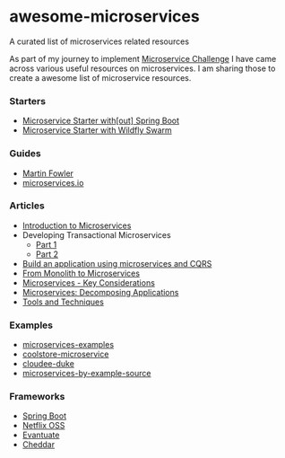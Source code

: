 # awesome-microservices
A curated list of microservices related resources


As part of my journey to implement [Microservice Challenge](https://github.com/ERS-HCL/microservice-challenge) I have came across various useful resources on microservices. I am sharing those to create a awesome list of microservice resources.

### Starters

- [Microservice Starter with\[out\] Spring Boot](https://dzone.com/articles/building-microservices-without-spring-boot)
- [Microservice Starter with Wildfly Swarm](https://dzone.com/articles/building-microservices-with-wildfly-swarm)

### Guides

- [Martin Fowler](https://martinfowler.com/microservices/)
- [microservices.io](https://microservices.io/)


### Articles

- [Introduction to Microservices](https://www.nginx.com/blog/introduction-to-microservices/)
- Developing Transactional Microservices 
  - [Part 1](https://www.infoq.com/articles/microservices-aggregates-events-cqrs-part-1-richardson)
  - [Part 2](https://www.infoq.com/articles/microservices-aggregates-events-cqrs-part-2-richardson)
- [Build an application using microservices and CQRS](https://www.ibm.com/developerworks/cloud/library/cl-build-app-using-microservices-and-cqrs-trs/index.html)
- [From Monolith to Microservices](https://thenewstack.io/from-monolith-to-microservices/)  
- [Microservices - Key Considerations](https://dzone.com/articles/micro-services-key-considerations)
- [Microservices: Decomposing Applications](https://www.infoq.com/articles/microservices-intro)
- [Tools and Techniques](https://dzone.com/articles/tools-and-techniques-to-build-microservices)

### Examples

- [microservices-examples](https://github.com/cer/microservices-examples)
- [coolstore-microservice](https://github.com/jbossdemocentral/coolstore-microservice)
- [cloudee-duke](https://github.com/ivargrimstad/cloudee-duke)
- [microservices-by-example-source](https://github.com/redhat-developer/microservices-by-example-source)

### Frameworks
- [Spring Boot](http://spring.io/projects/spring-boot)
- [Netflix OSS](https://github.com/Netflix/)
- [Evantuate](http://eventuate.io)
- [Cheddar](https://github.com/travel-cloud/Cheddar)



